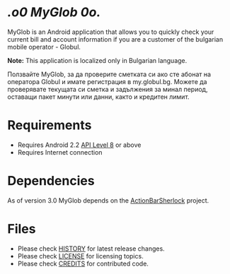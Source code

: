 _.o0 MyGlob 0o._
===================

MyGlob is an Android application that allows you to quickly check your current bill and account information if you are a customer of the bulgarian mobile operator - Globul.

**Note:** This application is localized only in Bulgarian language.

Ползвайте MyGlob, за да проверите сметката си ако сте абонат на оператора Globul и имате регистрация в my.globul.bg. Можете да проверявате текущата си сметка и задължения за минал период, оставащи пакет минути или данни, както и кредитен лимит.

# Requirements

  * Requires Android 2.2 [API Level 8](http://developer.android.com/about/versions/android-2.2.html) or above
  * Requires Internet connection

# Dependencies

As of version 3.0 MyGlob depends on the [ActionBarSherlock](https://github.com/JakeWharton/ActionBarSherlock) project.

# Files

 * Please check [HISTORY](HISTORY) for latest release changes.
 * Please check [LICENSE](LICENSE) for licensing topics.
 * Please check [CREDITS](CREDITS) for contributed code.

